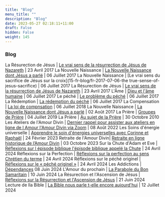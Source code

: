 ```yaml
---
title: "Blog"
menu_title: ""
description: "Blog"
date: 2023-05-27 02:18:11+11:00
draft: False
hidden: False
weight: 145
---
```

### Blog

La Résurection de Jésus | [Le vrai sens de la résurrection de Jésus de Nazareth](/15-fr-blog/fr-2017-04-23-the-resurrection-from-jesus-of-nazareth/) | 23 Avril 2017
La Nouvelle Naissance | [La Nouvelle Naissance dont Jésus a parlé](15-fr-blog/fr-2017-07-06-the-new-birth) | 06 Juillet 2017
La Nouvelle Naissance | [Le vrai sens du sacrifice de Jésus sur la croix](15-fr-blog/fr-2017-07-06-the true-sense-of-jesus-sacrifice) | 06 Juillet 2017
La Résurection de Jésus | [Le vrai sens de la résurrection de Jésus de Nazareth](/15-fr-blog/fr-2017-04-23-the-resurrection-from-jesus/) | 23 Avril 2017
L'Âme | [Dieu et l'âme humaine](/15-fr-blog/fr-2017-07-06-gos-and-human-soul/) | 06 Juillet 2017
Le péché | [Le problème du péché](/15-fr-blog/fr-2017-07-06-about-sin/) | 06 Juillet 2017
La  Rédemption | [La rédemption du péché](/15-fr-blog/fr-2017-07-06-redemption-of-sin/) | 06 Juillet 2017
La  Compensation | [La loi de compnsation](/15-fr-blog/fr-2017-07-06-law-of-compensation/) | 06 Juillet 2018
La Nouvelle Naissance | [La Nouvelle Naissance dont Jésus a parlé](/15-fr-blog/fr-2017-08-02-la-nouvelle-naissance/) | 02 Août 2017
La Prière | [Groupes de Prière](/15-fr-blog/fr-2018-10-04-prayers-groups/) | 04 Juillet 2019
La Prière | [Au sujet de la Prière](/15-fr-blog/fr-2010-10-30-about-prayer/) | 30 Octobre 2010
Les Ateliers de l'Amour Divin | [Dernier rappel pour assister aux ateliers en ligne de l Amour l'Amour Divin via Zoom](/15-fr-blog/fr-2022-08-08-divine-love-workshops-via-zoom/) | 08 Août 2022
Les Soins d'énergie universelle | [Apprendre le soin d'énergies universelles avec Corinne et Raphaël](/15-fr-blog/fr-2023-02-24-universal-energy-care/) | 24 Février  2023
Retraite de l'Amour Divin| [Retraite en ligne historique de l’Amour Divin](/15-fr-blog/fr-2023-10-03-on-line-retreat/) | 03 Octobre 2023
Sur la Chute d'Adam et Eve | [Réflexions sur l épisode biblique l'épisode biblique appelé la Chute](/15-fr-blog/fr-2024-04-24-reflexions-pn-the-fall-of-man/) | 24 Avril 2024
Réflexions sur la Perfection | [Réflexions sur la perfection au sens Chrétien du terme](/15-fr-blog/fr-2024-04-24-reflexions-on-perfection/) | 24 Avril 2024
Réflexions sur le péché originel | [Réflexions sur le « péché originel »](/15-fr-blog/fr-2024-04-24-reflexions-on-original-sin/) | 24 Avril 2024
Les Addictions | [Dépendances](/15-fr-blog/fr-2024-06-08-addictions) 08 Juin 2024
L'Amour du prochain | [La Parabole du Bon Samaritain](/15-fr-blog/fr-2024-06-10-the-gppd-samaritain/) | 10 Juin 2024
La Résurection et l'Ascension de Jésus | [Réflexions sur la Résurrection et l'Ascension de Jésus](/15-fr-blog/fr-2024-06-21-reflexions-on-jesus-life/) | 21 Juin 2024
Lecture de lla Bible | [La Bible nous parle t-elle encore aujourd'hui](/15-fr-blog/fr-2024-07-14-reading-the-bible/) | 12 Juillet 2024
